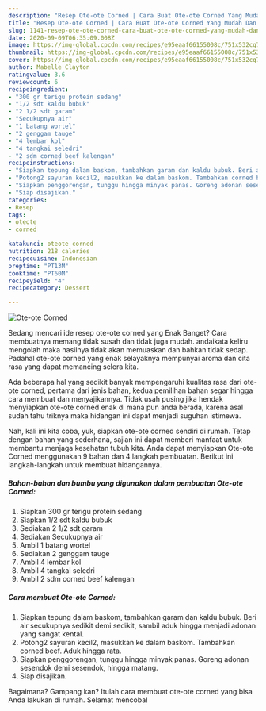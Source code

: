 ```yaml
---
description: "Resep Ote-ote Corned | Cara Buat Ote-ote Corned Yang Mudah Dan Praktis"
title: "Resep Ote-ote Corned | Cara Buat Ote-ote Corned Yang Mudah Dan Praktis"
slug: 1141-resep-ote-ote-corned-cara-buat-ote-ote-corned-yang-mudah-dan-praktis
date: 2020-09-09T06:35:09.008Z
image: https://img-global.cpcdn.com/recipes/e95eaaf66155008c/751x532cq70/ote-ote-corned-foto-resep-utama.jpg
thumbnail: https://img-global.cpcdn.com/recipes/e95eaaf66155008c/751x532cq70/ote-ote-corned-foto-resep-utama.jpg
cover: https://img-global.cpcdn.com/recipes/e95eaaf66155008c/751x532cq70/ote-ote-corned-foto-resep-utama.jpg
author: Mabelle Clayton
ratingvalue: 3.6
reviewcount: 6
recipeingredient:
- "300 gr terigu protein sedang"
- "1/2 sdt kaldu bubuk"
- "2 1/2 sdt garam"
- "Secukupnya air"
- "1 batang wortel"
- "2 genggam tauge"
- "4 lembar kol"
- "4 tangkai seledri"
- "2 sdm corned beef kalengan"
recipeinstructions:
- "Siapkan tepung dalam baskom, tambahkan garam dan kaldu bubuk. Beri air secukupnya sedikit demi sedikit, sambil aduk hingga menjadi adonan yang sangat kental."
- "Potong2 sayuran kecil2, masukkan ke dalam baskom. Tambahkan corned beef. Aduk hingga rata."
- "Siapkan penggorengan, tunggu hingga minyak panas. Goreng adonan sesendok demi sesendok, hingga matang."
- "Siap disajikan."
categories:
- Resep
tags:
- oteote
- corned

katakunci: oteote corned 
nutrition: 218 calories
recipecuisine: Indonesian
preptime: "PT13M"
cooktime: "PT60M"
recipeyield: "4"
recipecategory: Dessert

---
```



![Ote-ote Corned](https://img-global.cpcdn.com/recipes/e95eaaf66155008c/751x532cq70/ote-ote-corned-foto-resep-utama.jpg)

Sedang mencari ide resep ote-ote corned yang Enak Banget? Cara membuatnya memang tidak susah dan tidak juga mudah. andaikata keliru mengolah maka hasilnya tidak akan memuaskan dan bahkan tidak sedap. Padahal ote-ote corned yang enak selayaknya mempunyai aroma dan cita rasa yang dapat memancing selera kita.



Ada beberapa hal yang sedikit banyak mempengaruhi kualitas rasa dari ote-ote corned, pertama dari jenis bahan, kedua pemilihan bahan segar hingga cara membuat dan menyajikannya. Tidak usah pusing jika hendak menyiapkan ote-ote corned enak di mana pun anda berada, karena asal sudah tahu triknya maka hidangan ini dapat menjadi suguhan istimewa.


Nah, kali ini kita coba, yuk, siapkan ote-ote corned sendiri di rumah. Tetap dengan bahan yang sederhana, sajian ini dapat memberi manfaat untuk membantu menjaga kesehatan tubuh kita. Anda dapat menyiapkan Ote-ote Corned menggunakan 9 bahan dan 4 langkah pembuatan. Berikut ini langkah-langkah untuk membuat hidangannya.

<!--inarticleads1-->

##### Bahan-bahan dan bumbu yang digunakan dalam pembuatan Ote-ote Corned:

1. Siapkan 300 gr terigu protein sedang
1. Siapkan 1/2 sdt kaldu bubuk
1. Sediakan 2 1/2 sdt garam
1. Sediakan Secukupnya air
1. Ambil 1 batang wortel
1. Sediakan 2 genggam tauge
1. Ambil 4 lembar kol
1. Ambil 4 tangkai seledri
1. Ambil 2 sdm corned beef kalengan




<!--inarticleads2-->

##### Cara membuat Ote-ote Corned:

1. Siapkan tepung dalam baskom, tambahkan garam dan kaldu bubuk. Beri air secukupnya sedikit demi sedikit, sambil aduk hingga menjadi adonan yang sangat kental.
1. Potong2 sayuran kecil2, masukkan ke dalam baskom. Tambahkan corned beef. Aduk hingga rata.
1. Siapkan penggorengan, tunggu hingga minyak panas. Goreng adonan sesendok demi sesendok, hingga matang.
1. Siap disajikan.




Bagaimana? Gampang kan? Itulah cara membuat ote-ote corned yang bisa Anda lakukan di rumah. Selamat mencoba!
